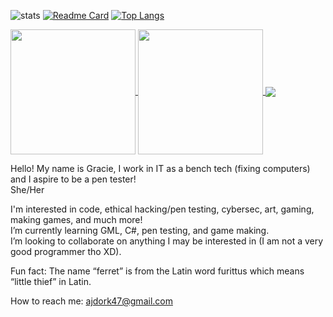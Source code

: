 ![stats](https://github-readme-stats.vercel.app/api?username=Ann-MarieDev&show_icons=true&theme=dracula)
[![Readme Card](https://github-readme-stats.vercel.app/api/pin/?username=Ann-MarieDev&repo=silverfoxstudios&theme=dracula)](https://github.com/Ann-MarieDev/silverfoxstudios)
[![Top Langs](https://github-readme-stats.vercel.app/api/top-langs/?username=Ann-MarieDev&size_weight=0.5&count_weight=0.5&theme=dracula&exclude_repo=GRAVITY-FALLS-thisisnotawebsitedotcom-code-unminify-beautify&hide_progress=true)](https://github.com/Ann-MarieDev)

<a href="https://github.com/Ann-MarieDev">
  <img height="200" align="center" src="https://github-readme-stats.vercel.app/api?username=Ann-MarieDev&show_icons=true&theme=dracula" />
</a>
<a href="https://github.com/Ann-MarieDev">
  <img height="200" align="center" src="https://github-readme-stats.vercel.app/api/top-langs/?username=Ann-MarieDev&size_weight=0.5&count_weight=0.5&theme=dracula&exclude_repo=GRAVITY-FALLS-thisisnotawebsitedotcom-code-unminify-beautify&hide_progress=true&layout=compact&langs_count=8&card_width=320" />
</a>

<a href="https://github.com/Ann-MarieDev/silverfoxstudios">
  <img align="center" src="https://github-readme-stats.vercel.app/api/pin/?username=Ann-MarieDev&repo=silverfoxstudios&theme=dracula" />
</a>




Hello! My name is Gracie, I work in IT as a bench tech (fixing computers) and I aspire to be a pen tester!  
She/Her

I'm interested in code, ethical hacking/pen testing, cybersec, art, gaming, making games, and much more!  
I’m currently learning GML, C#, pen testing, and game making.  
I’m looking to collaborate on anything I may be interested in (I am not a very good programmer tho XD).

Fun fact: The name “ferret” is from the Latin word furittus which means “little thief” in Latin.

How to reach me: ajdork47@gmail.com

<!---
Ann-MarieDev/AJ is a ✨ special ✨ repository because its `README.md` (this file) appears on your GitHub profile.
You can click the Preview link to take a look at your changes.
--->
